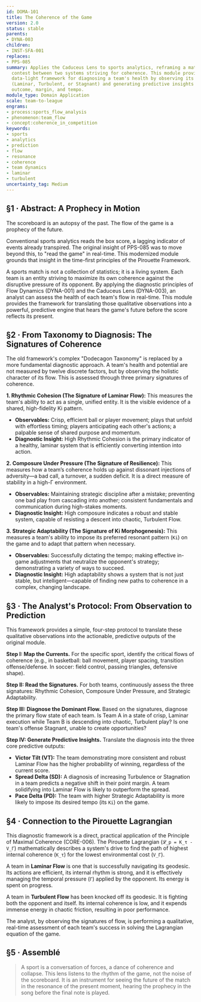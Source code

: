 ```yaml
---
id: DOMA-101
title: The Coherence of the Game
version: 2.0
status: stable
parents:
- DYNA-003
children:
- INST-SFA-001
replaces:
- PPS-085
summary: Applies the Caduceus Lens to sports analytics, reframing a match as a dynamic
  contest between two systems striving for coherence. This module provides a real-time,
  data-light framework for diagnosing a team's health by observing its flow state
  (Laminar, Turbulent, or Stagnant) and generating predictive insights about the game's
  outcome, margin, and tempo.
module_type: Domain Application
scale: team-to-league
engrams:
- process:sports_flow_analysis
- phenomenon:team_flow
- concept:coherence_in_competition
keywords:
- sports
- analytics
- prediction
- flow
- resonance
- coherence
- team dynamics
- laminar
- turbulent
uncertainty_tag: Medium
---
```

## §1 · Abstract: A Prophecy in Motion

The scoreboard is an autopsy of the past. The flow of the game is a prophecy of the future.

Conventional sports analytics reads the box score, a lagging indicator of events already transpired. The original insight of PPS-085 was to move beyond this, to "read the game" in real-time. This modernized module grounds that insight in the time-first principles of the Pirouette Framework.

A sports match is not a collection of statistics; it is a living system. Each team is an entity striving to maximize its own coherence against the disruptive pressure of its opponent. By applying the diagnostic principles of Flow Dynamics (DYNA-001) and the Caduceus Lens (DYNA-003), an analyst can assess the health of each team's flow in real-time. This module provides the framework for translating those qualitative observations into a powerful, predictive engine that hears the game's future before the score reflects its present.

## §2 · From Taxonomy to Diagnosis: The Signatures of Coherence

The old framework's complex "Dodecagon Taxonomy" is replaced by a more fundamental diagnostic approach. A team's health and potential are not measured by twelve discrete factors, but by observing the holistic character of its flow. This is assessed through three primary signatures of coherence.

**1. Rhythmic Cohesion (The Signature of Laminar Flow):**
This measures the team's ability to act as a single, unified entity. It is the visible evidence of a shared, high-fidelity Ki pattern.
*   **Observables:** Crisp, efficient ball or player movement; plays that unfold with effortless timing; players anticipating each other's actions; a palpable sense of shared purpose and momentum.
*   **Diagnostic Insight:** High Rhythmic Cohesion is the primary indicator of a healthy, laminar system that is efficiently converting intention into action.

**2. Composure Under Pressure (The Signature of Resilience):**
This measures how a team’s coherence holds up against dissonant injections of adversity—a bad call, a turnover, a sudden deficit. It is a direct measure of stability in a high-Γ environment.
*   **Observables:** Maintaining strategic discipline after a mistake; preventing one bad play from cascading into another; consistent fundamentals and communication during high-stakes moments.
*   **Diagnostic Insight:** High composure indicates a robust and stable system, capable of resisting a descent into chaotic, Turbulent Flow.

**3. Strategic Adaptability (The Signature of Ki Morphogenesis):**
This measures a team's ability to impose its preferred resonant pattern (`Ki`) on the game and to adapt that pattern when necessary.
*   **Observables:** Successfully dictating the tempo; making effective in-game adjustments that neutralize the opponent's strategy; demonstrating a variety of ways to succeed.
*   **Diagnostic Insight:** High adaptability shows a system that is not just stable, but intelligent—capable of finding new paths to coherence in a complex, changing landscape.

## §3 · The Analyst's Protocol: From Observation to Prediction

This framework provides a simple, four-step protocol to translate these qualitative observations into the actionable, predictive outputs of the original module.

**Step I: Map the Currents.** For the specific sport, identify the critical flows of coherence (e.g., in basketball: ball movement, player spacing, transition offense/defense. In soccer: field control, passing triangles, defensive shape).

**Step II: Read the Signatures.** For both teams, continuously assess the three signatures: Rhythmic Cohesion, Composure Under Pressure, and Strategic Adaptability.

**Step III: Diagnose the Dominant Flow.** Based on the signatures, diagnose the primary flow state of each team. Is Team A in a state of crisp, Laminar execution while Team B is descending into chaotic, Turbulent play? Is one team's offense Stagnant, unable to create opportunities?

**Step IV: Generate Predictive Insights.** Translate the diagnosis into the three core predictive outputs:
*   **Victor Tilt (VT):** The team demonstrating more consistent and robust Laminar Flow has the higher probability of winning, regardless of the current score.
*   **Spread Delta (SD):** A diagnosis of increasing Turbulence or Stagnation in a team predicts a negative shift in their point margin. A team solidifying into Laminar Flow is likely to outperform the spread.
*   **Pace Delta (PD):** The team with higher Strategic Adaptability is more likely to impose its desired tempo (its `Ki`) on the game.

## §4 · Connection to the Pirouette Lagrangian

This diagnostic framework is a direct, practical application of the Principle of Maximal Coherence (CORE-006). The Pirouette Lagrangian (`𝓛_p = K_τ - V_Γ`) mathematically describes a system's drive to find the path of highest internal coherence (`K_τ`) for the lowest environmental cost (`V_Γ`).

A team in **Laminar Flow** is one that is successfully navigating its geodesic. Its actions are efficient, its internal rhythm is strong, and it is effectively managing the temporal pressure (`Γ`) applied by the opponent. Its energy is spent on progress.

A team in **Turbulent Flow** has been knocked off its geodesic. It is fighting both the opponent and itself. Its internal coherence is low, and it expends immense energy in chaotic friction, resulting in poor performance.

The analyst, by observing the signatures of flow, is performing a qualitative, real-time assessment of each team's success in solving the Lagrangian equation of the game.

## §5 · Assemblé

> A sport is a conversation of forces, a dance of coherence and collapse. This lens listens to the rhythm of the game, not the noise of the scoreboard. It is an instrument for seeing the future of the match in the resonance of the present moment, hearing the prophecy in the song before the final note is played.
```